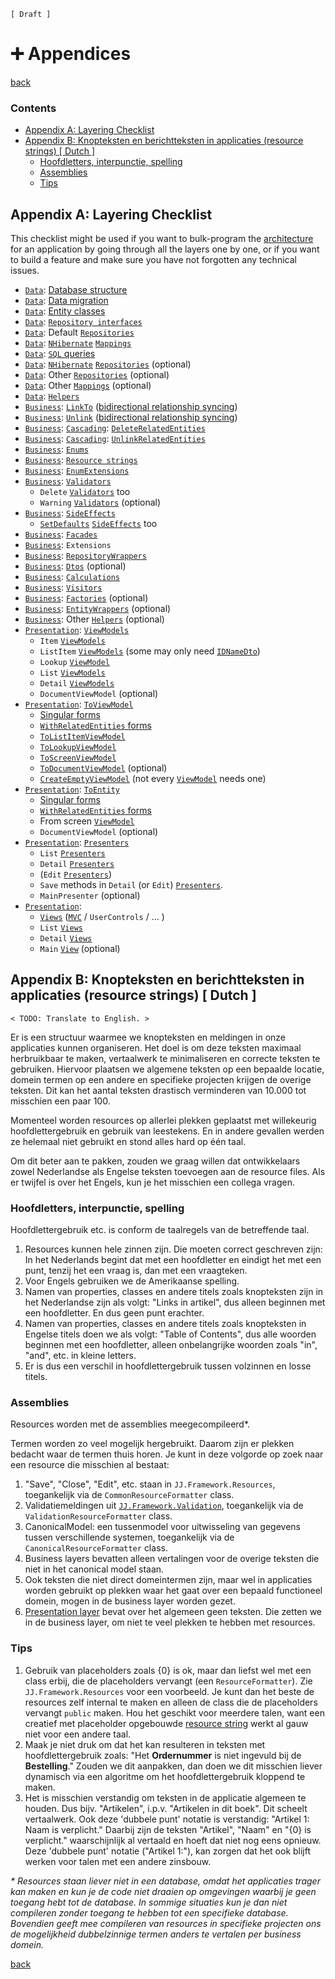 ﻿`[ Draft ]`

➕ Appendices
==============

[back](.)

<h3>Contents</h3>

- [Appendix A: Layering Checklist](#appendix-a-layering-checklist)
- [Appendix B: Knopteksten en berichtteksten in applicaties (resource strings) [ Dutch ]](#appendix-b-knopteksten-en-berichtteksten-in-applicaties-resource-strings--dutch-)
    - [Hoofdletters, interpunctie, spelling](#hoofdletters-interpunctie-spelling)
    - [Assemblies](#assemblies)
    - [Tips](#tips)


Appendix A: Layering Checklist
------------------------------

This checklist might be used if you want to bulk-program the [architecture](index.md) for an application by going through all the layers one by one, or if you want to build a feature and make sure you have not forgotten any technical issues.

- [`Data`](layers.md#data-layer): [Database structure](database-conventions.md#-database-conventions)
- [`Data`](layers.md#data-layer): [Data migration](database-conventions.md#upgrade-scripts)
- [`Data`](layers.md#data-layer): [Entity classes](patterns.md#entities)
- [`Data`](layers.md#data-layer): [`Repository interfaces`](patterns.md#repository-interfaces)
- [`Data`](layers.md#data-layer): Default [`Repositories`](patterns.md#repository)
- [`Data`](layers.md#data-layer): [`NHibernate`](api.md#nhibernate) [`Mappings`](patterns.md#mapping)
- [`Data`](layers.md#data-layer): [`SQL` queries](api.md#sql)
- [`Data`](layers.md#data-layer): [`NHibernate`](api.md#nhibernate) [`Repositories`](patterns.md#repository) (optional)
- [`Data`](layers.md#data-layer): Other [`Repositories`](patterns.md#repository) (optional)
- [`Data`](layers.md#data-layer): Other [`Mappings`](patterns.md#mapping) (optional)
- [`Data`](layers.md#data-layer): [`Helpers`](patterns.md#helper) 
- [`Business`](layers.md#business-layer): [`LinkTo`](patterns.md#linkto) ([bidirectional relationship syncing](aspects.md#bidirectional-relationship-synchronization))
- [`Business`](layers.md#business-layer): [`Unlink`](patterns.md#unlink) ([bidirectional relationship syncing](aspects.md#bidirectional-relationship-synchronization))
- [`Business`](layers.md#business-layer): [`Cascading`](aspects.md#cascading): [`DeleteRelatedEntities`](patterns.md#cascading)
- [`Business`](layers.md#business-layer): [`Cascading`](aspects.md#cascading): [`UnlinkRelatedEntities`](patterns.md#cascading)
- [`Business`](layers.md#business-layer): [`Enums`](aspects.md#enums)
- [`Business`](layers.md#business-layer): [`Resource strings`](patterns.md#resource-strings)
- [`Business`](layers.md#business-layer): [`EnumExtensions`](aspects.md#enum-like-entities)
- [`Business`](layers.md#business-layer): [`Validators`](patterns.md#validators)
    - `Delete` [`Validators`](patterns.md#validators) too
    - `Warning` [`Validators`](patterns.md#validators) (optional)
- [`Business`](layers.md#business-layer): [`SideEffects`](patterns.md#sideeffects)
    - [`SetDefaults`](aspects.md#defaults) [`SideEffects`](patterns.md#sideeffects) too
- [`Business`](layers.md#business-layer): [`Facades`](patterns.md#facade)
- [`Business`](layers.md#business-layer): `Extensions`
- [`Business`](layers.md#business-layer): [`RepositoryWrappers`](patterns.md#repositorywrappers)
- [`Business`](layers.md#business-layer): [`Dtos`](patterns.md#dto) (optional)
- [`Business`](layers.md#business-layer): [`Calculations`](aspects.md#calculation)
- [`Business`](layers.md#business-layer): [`Visitors`](patterns.md#visitor)
- [`Business`](layers.md#business-layer): [`Factories`](patterns.md#factory) (optional)
- [`Business`](layers.md#business-layer): [`EntityWrappers`](patterns.md#wrapper) (optional)
- [`Business`](layers.md#business-layer): Other [`Helpers`](patterns.md#helper) (optional)
- [`Presentation`](layers.md#presentation-layer): [`ViewModels`](patterns.md#viewmodel)
    - `Item` [`ViewModels`](patterns.md#viewmodel)
    - `ListItem` [`ViewModels`](patterns.md#viewmodel) (some may only need [`IDNameDto`](api.md#jj-canonical))
    - `Lookup` [`ViewModel`](patterns.md#viewmodel)
    - `List` [`ViewModels`](patterns.md#viewmodel)
    - `Detail` [`ViewModels`](patterns.md#viewmodel)
    - `DocumentViewModel` (optional)
- [`Presentation`](layers.md#presentation-layer): [`ToViewModel`](patterns.md#toviewmodel)
    - [Singular forms](patterns.md#singular-plural-non-recursive-recursive-and-withrelatedentities)
    - [`WithRelatedEntities` forms](patterns.md#singular-plural-non-recursive-recursive-and-withrelatedentities)
    - [`ToListItemViewModel`](patterns.md#toviewmodel)
    - [`ToLookupViewModel`](patterns.md#toviewmodel)
    - [`ToScreenViewModel`](patterns.md#toviewmodel)
    - [`ToDocumentViewModel`](patterns.md#toviewmodel) (optional)
    - [`CreateEmptyViewModel`](patterns.md#toviewmodel) (not every [`ViewModel`](patterns.md#viewmodel) needs one)
- [`Presentation`](layers.md#presentation-layer): [`ToEntity`](patterns.md#toentity)
    - [Singular forms](patterns.md#singular-plural-non-recursive-recursive-and-withrelatedentities)
    - [`WithRelatedEntities` forms](patterns.md#singular-plural-non-recursive-recursive-and-withrelatedentities)
    - From screen [`ViewModel`](patterns.md#viewmodel)
    - `DocumentViewModel` (optional)
- [`Presentation`](layers.md#presentation-layer): [`Presenters`](patterns.md#presenter)
    - `List` [`Presenters`](patterns.md#presenter)
    - `Detail` [`Presenters`](patterns.md#presenter)
    - (`Edit` [`Presenters`](patterns.md#presenter))
    - `Save` methods in `Detail` (or `Edit`) [`Presenters`](patterns.md#presenter).
    - `MainPresenter` (optional)
- [`Presentation`](layers.md#presentation-layer):
    - [`Views`](patterns.md#views) ([`MVC`](api.md#mvc) / `UserControls` / ... )
    - `List` [`Views`](patterns.md#views)
    - `Detail` [`Views`](patterns.md#views)
    - `Main` [`View`](patterns.md#views) (optional)


Appendix B: Knopteksten en berichtteksten in applicaties (resource strings) [ Dutch ]
-------------------------------------------------------------------------------------

`< TODO: Translate to English. >`  

Er is een structuur waarmee we knopteksten en meldingen in onze applicaties kunnen organiseren. Het doel is om deze teksten maximaal herbruikbaar te maken, vertaalwerk te minimaliseren en correcte teksten te gebruiken. Hiervoor plaatsen we algemene teksten op een bepaalde locatie, domein termen op een andere en specifieke projecten krijgen de overige teksten. Dit kan het aantal teksten drastisch verminderen van 10.000 tot misschien een paar 100.

Momenteel worden resources op allerlei plekken geplaatst met willekeurig hoofdlettergebruik en gebruik van leestekens. En in andere gevallen werden ze helemaal niet gebruikt en stond alles hard op één taal.

Om dit beter aan te pakken, zouden we graag willen dat ontwikkelaars zowel Nederlandse als Engelse teksten toevoegen aan de resource files. Als er twijfel is over het Engels, kun je het misschien een collega vragen.

### Hoofdletters, interpunctie, spelling

Hoofdlettergebruik etc. is conform de taalregels van de betreffende taal.

1. Resources kunnen hele zinnen zijn. Die moeten correct geschreven zijn: In het Nederlands begint dat met een hoofdletter en eindigt het met een punt, tenzij het een vraag is, dan met een vraagteken.
2. Voor Engels gebruiken we de Amerikaanse spelling.
3. Namen van properties, classes en andere titels zoals knopteksten zijn in het Nederlandse zijn als volgt: "Links in artikel", dus alleen beginnen met een hoofdletter. En dus geen punt erachter.
4. Namen van properties, classes en andere titels zoals knopteksten in Engelse titels doen we als volgt: "Table of Contents", dus alle woorden beginnen met een hoofdletter, alleen onbelangrijke woorden zoals "in", "and", etc. in kleine letters.
5. Er is dus een verschil in hoofdlettergebruik tussen volzinnen en losse titels.

### Assemblies

Resources worden met de assemblies meegecompileerd*.

Termen worden zo veel mogelijk hergebruikt. Daarom zijn er plekken bedacht waar de termen thuis horen. Je kunt in deze volgorde op zoek naar een resource die misschien al bestaat:

1. "Save", "Close", "Edit", etc. staan in `JJ.Framework.Resources`, toegankelijk via de `CommonResourceFormatter` class.
2. Validatiemeldingen uit [`JJ.Framework.Validation`](api.md#jj-framework-validation), toegankelijk via de `ValidationResourceFormatter` class.
3. CanonicalModel: een tussenmodel voor uitwisseling van gegevens tussen verschillende systemen, toegankelijk via de `CanonicalResourceFormatter` class.
4. Business layers bevatten alleen vertalingen voor de overige teksten die niet in het canonical model staan.
5. Ook teksten die niet direct domeintermen zijn, maar wel in applicaties worden gebruikt op plekken waar het gaat over een bepaald functioneel domein, mogen in de business layer worden gezet.
6. [Presentation layer](layers.md#presentation-layer) bevat over het algemeen geen teksten. Die zetten we in de business layer, om niet te veel plekken te hebben met resources.

### Tips

1. Gebruik van placeholders zoals {0} is ok, maar dan liefst wel met een class erbij, die de placeholders vervangt (een `ResourceFormatter`). Zie `JJ.Framework.Resources` voor een voorbeeld. Je kunt dan het beste de resources zelf internal te maken en alleen de class die de placeholders vervangt `public` maken. Hou het geschikt voor meerdere talen, want een creatief met placeholder opgebouwde [resource string](patterns.md#resource-strings) werkt al gauw niet voor een andere taal.
2. Maak je niet druk om dat het kan resulteren in teksten met hoofdlettergebruik zoals: "Het __Ordernummer__ is niet ingevuld bij de __Bestelling__." Zouden we dit aanpakken, dan doen we dit misschien liever dynamisch via een algoritme om het hoofdlettergebruik kloppend te maken.
3. Het is misschien verstandig om teksten in de applicatie algemeen te houden. Dus bijv. "Artikelen", i.p.v. "Artikelen in dit boek". Dit scheelt vertaalwerk. Ook deze 'dubbele punt' notatie is verstandig: "Artikel 1: Naam is verplicht." Daarbij zijn de teksten "Artikel", "Naam" en "{0} is verplicht." waarschijnlijk al vertaald en hoeft dat niet nog eens opnieuw. Deze 'dubbele punt' notatie ("Artikel 1:"), kan zorgen dat het ook blijft werken voor talen met een andere zinsbouw.

*\* Resources staan liever niet in een database, omdat het applicaties trager kan maken en kun je de code niet draaien op omgevingen waarbij je geen toegang hebt tot de database. In sommige situaties kun je dan niet compileren zonder toegang te hebben tot een specifieke database. Bovendien geeft mee compileren van resources in specifieke projecten ons de mogelijkheid dubbelzinnige termen anders te vertalen per business domein.*

[back](.)
